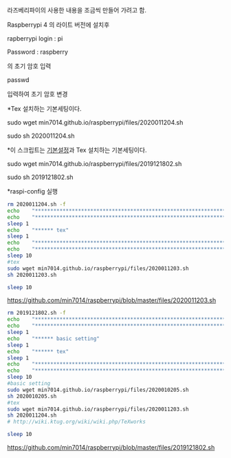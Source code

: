 라즈베리파이의 사용한 내용을 조금씩 만들어 가려고 함.

Raspberrypi 4 의 라이트 버전에 설치후

rapberrypi login : pi

Password : raspberry

의 초기 암호 입력

passwd

입력하여 초기 암호 변경

*Tex 설치하는 기본세팅이다.

sudo wget min7014.github.io/raspberrypi/files/2020011204.sh

sudo sh 2020011204.sh



*이 스크립트는 [기본설정](./2020010204.md)과 Tex 설치하는 기본세팅이다.

sudo wget min7014.github.io/raspberrypi/files/2019121802.sh

sudo sh 2019121802.sh


*raspi-config 실행

```bash
rm 2020011204.sh -f
echo    "*******************************************************************************"
echo    "*******************************************************************************" 
sleep 1 
echo    "****** tex"   
sleep 1 
echo    "*******************************************************************************"
echo    "*******************************************************************************"
sleep 10
#tex
sudo wget min7014.github.io/raspberrypi/files/2020011203.sh 
sh 2020011203.sh 

sleep 10


```
https://github.com/min7014/raspberrypi/blob/master/files/2020011203.sh

```bash
rm 2019121802.sh -f
echo    "*******************************************************************************"
echo    "*******************************************************************************" 
sleep 1 
echo    "****** basic setting"  
sleep 1 
echo    "****** tex"   
sleep 1 
echo    "*******************************************************************************"
echo    "*******************************************************************************"
sleep 10
#basic setting
sudo wget min7014.github.io/raspberrypi/files/2020010205.sh 
sh 2020010205.sh 
#tex
sudo wget min7014.github.io/raspberrypi/files/2020011203.sh 
sh 2020011204.sh 
# http://wiki.ktug.org/wiki/wiki.php/TeXworks

sleep 10 

```
https://github.com/min7014/raspberrypi/blob/master/files/2019121802.sh
